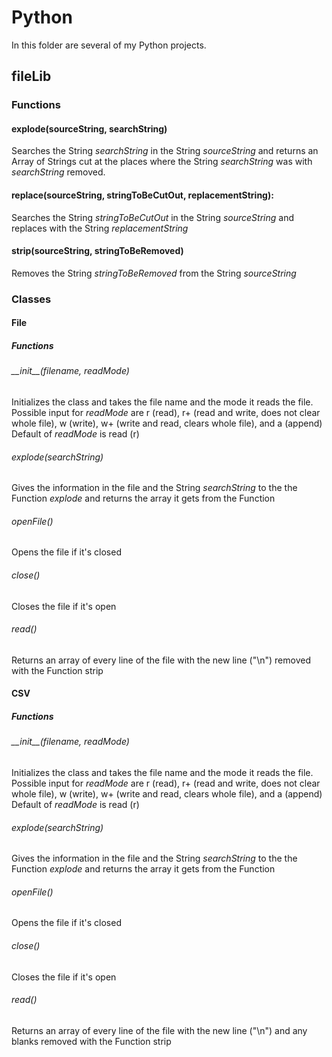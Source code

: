 # Python
In this folder are several of my Python projects.
## fileLib
### Functions
#### explode(sourceString, searchString)
Searches the String *searchString* in the String *sourceString* and returns an Array of Strings cut at the places where the String *searchString* was with *searchString* removed.
#### replace(sourceString, stringToBeCutOut, replacementString):
Searches the String *stringToBeCutOut* in the String *sourceString* and replaces with the String *replacementString*
#### strip(sourceString, stringToBeRemoved)
Removes the String *stringToBeRemoved* from the String *sourceString*
### Classes
#### File
##### Functions
###### \_\_init\_\_(filename, readMode)
Initializes the class and takes the file name and the mode it reads the file. Possible input for *readMode* are r (read), r+ (read and write, does not clear whole file), w (write), w+ (write and read, clears whole file), and a (append) Default of *readMode* is read (r)
###### explode(searchString)
Gives the information in the file and the String *searchString* to the the Function *explode* and returns the array it gets from the Function
###### openFile()
Opens the file if it's closed
###### close()
Closes the file if it's open
###### read()
Returns an array of every line of the file with the new line ("\n") removed with the Function strip
#### CSV
##### Functions
###### \_\_init\_\_(filename, readMode)
Initializes the class and takes the file name and the mode it reads the file. Possible input for *readMode* are r (read), r+ (read and write, does not clear whole file), w (write), w+ (write and read, clears whole file), and a (append) Default of *readMode* is read (r)
###### explode(searchString)
Gives the information in the file and the String *searchString* to the the Function *explode* and returns the array it gets from the Function
###### openFile()
Opens the file if it's closed
###### close()
Closes the file if it's open
###### read()
Returns an array of every line of the file with the new line ("\n") and any blanks removed with the Function strip
